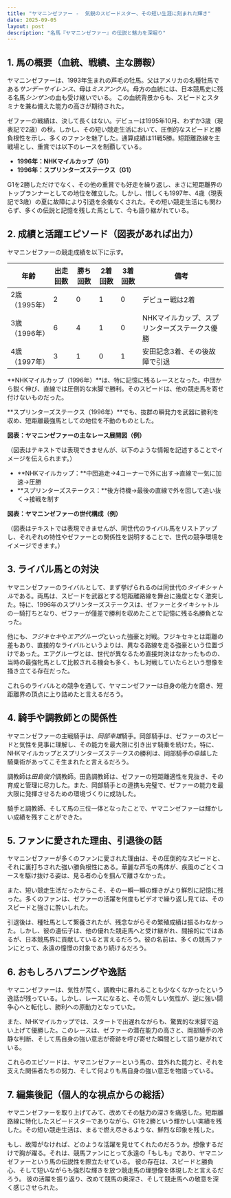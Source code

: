 ```yaml
---
title: "ヤマニンゼファー -  気鋭のスピードスター、その短い生涯に刻まれた輝き"
date: 2025-09-05
layout: post
description: "名馬『ヤマニンゼファー』の伝説と魅力を深堀り"
---
```


## 1. 馬の概要（血統、戦績、主な勝鞍）

ヤマニンゼファーは、1993年生まれの芦毛の牡馬。父はアメリカの名種牡馬である*サンデーサイレンス*、母は*ミスアンクル*。母方の血統には、日本競馬史に残る名馬*シンザン*の血も受け継いでいる。  この血統背景からも、スピードとスタミナを兼ね備えた能力の高さが期待された。

ゼファーの戦績は、決して長くはない。デビューは1995年10月、わずか3歳（現表記で2歳）の秋。しかし、その短い競走生活において、圧倒的なスピードと勝負根性を示し、多くのファンを魅了した。通算成績は11戦5勝。短距離路線を主戦場とし、重賞では以下のレースを制覇している。

* **1996年：NHKマイルカップ（G1）**
* **1996年：スプリンターズステークス（G1）**


G1を2勝しただけでなく、その他の重賞でも好走を繰り返し、まさに短距離界のトップランナーとしての地位を確立した。しかし、惜しくも1997年、4歳（現表記で3歳）の夏に故障により引退を余儀なくされた。その短い競走生活にも関わらず、多くの伝説と記憶を残した馬として、今も語り継がれている。



## 2. 成績と活躍エピソード（図表があれば出力）

ヤマニンゼファーの競走成績を以下に示す。

| 年齢 | 出走回数 | 勝ち回数 | 2着回数 | 3着回数 | 備考 |
|---|---|---|---|---|---|
| 2歳（1995年） | 2 | 0 | 1 | 0 | デビュー戦は2着 |
| 3歳（1996年） | 6 | 4 | 1 | 0 | NHKマイルカップ、スプリンターズステークス優勝 |
| 4歳（1997年） | 3 | 1 | 0 | 1 | 安田記念3着、その後故障で引退 |

**NHKマイルカップ（1996年）**は、特に記憶に残るレースとなった。中団から鋭く伸び、直線では圧倒的な末脚で勝利。そのスピードは、他の競走馬を寄せ付けないものだった。

**スプリンターズステークス（1996年）**でも、抜群の瞬発力を武器に勝利を収め、短距離最強馬としての地位を不動のものとした。


**図表：ヤマニンゼファーの主なレース展開図（例）**

（図表はテキストでは表現できませんが、以下のような情報を記述することでイメージを伝えられます。）

* **NHKマイルカップ：**中団追走→4コーナーで外に出す→直線で一気に加速→圧勝
* **スプリンターズステークス：**後方待機→最後の直線で外を回して追い抜く→接戦を制す

**図表：ヤマニンゼファーの世代構成（例）**

（図表はテキストでは表現できませんが、同世代のライバル馬をリストアップし、それぞれの特性やゼファーとの関係性を説明することで、世代の競争環境をイメージできます。）


## 3. ライバル馬との対決

ヤマニンゼファーのライバルとして、まず挙げられるのは同世代の*タイキシャトル*である。両馬は、スピードを武器とする短距離路線を舞台に幾度となく激突した。特に、1996年のスプリンターズステークスは、ゼファーとタイキシャトルの一騎打ちとなり、ゼファーが僅差で勝利を収めたことで記憶に残る名勝負となった。


他にも、*フジキセキ*や*エアグルーヴ*といった強豪と対戦。フジキセキとは距離の差もあり、直接的なライバルというよりは、異なる路線を走る強豪という位置づけであった。エアグルーヴとは、世代が異なるため直接対決はなかったものの、当時の最強牝馬として比較される機会も多く、もし対戦していたらという想像を掻き立てる存在だった。


これらのライバルとの競争を通して、ヤマニンゼファーは自身の能力を磨き、短距離界の頂点に上り詰めたと言えるだろう。


## 4. 騎手や調教師との関係性

ヤマニンゼファーの主戦騎手は、*岡部幸雄*騎手。岡部騎手は、ゼファーのスピードと気性を見事に理解し、その能力を最大限に引き出す騎乗を続けた。特に、NHKマイルカップとスプリンターズステークスの勝利は、岡部騎手の卓越した騎乗術があってこそ生まれたと言えるだろう。


調教師は*田島俊介*調教師。田島調教師は、ゼファーの短距離適性を見抜き、その育成と管理に尽力した。また、岡部騎手との連携も完璧で、ゼファーの能力を最大限に発揮させるための環境づくりに成功した。


騎手と調教師、そして馬の三位一体となったことで、ヤマニンゼファーは輝かしい成績を残すことができた。


## 5. ファンに愛された理由、引退後の話

ヤマニンゼファーが多くのファンに愛された理由は、その圧倒的なスピードと、それに裏打ちされた強い勝負根性にある。華麗な芦毛の馬体が、疾風のごとくコースを駆け抜ける姿は、見る者の心を掴んで離さなかった。


また、短い競走生活だったからこそ、その一瞬一瞬の輝きがより鮮烈に記憶に残った。多くのファンは、ゼファーの活躍を何度もビデオで繰り返し見ては、そのスピードと強さに酔いしれた。


引退後は、種牡馬として繋養されたが、残念ながらその繁殖成績は振るわなかった。しかし、彼の遺伝子は、他の優れた競走馬へと受け継がれ、間接的にではあるが、日本競馬界に貢献していると言えるだろう。彼の名前は、多くの競馬ファンにとって、永遠の憧憬の対象であり続けるだろう。


## 6. おもしろハプニングや逸話

ヤマニンゼファーは、気性が荒く、調教中に暴れることも少なくなかったという逸話が残っている。しかし、レースになると、その荒々しい気性が、逆に強い闘争心へと転化し、勝利への原動力となっていた。


また、NHKマイルカップでは、スタートで出遅れながらも、驚異的な末脚で追い上げて優勝した。このレースは、ゼファーの潜在能力の高さと、岡部騎手の冷静な判断、そして馬自身の強い意志が奇跡を呼び寄せた瞬間として語り継がれている。


これらのエピソードは、ヤマニンゼファーという馬の、並外れた能力と、それを支えた関係者たちの努力、そして何よりも馬自身の強い意志を物語っている。


## 7. 編集後記（個人的な視点からの総括）

ヤマニンゼファーを取り上げてみて、改めてその魅力の深さを痛感した。短距離路線に特化したスピードスターでありながら、G1を2勝という輝かしい実績を残した。その短い競走生活は、まるで燃え尽きるような、鮮烈な印象を残した。


もし、故障がなければ、どのような活躍を見せてくれたのだろうか。想像するだけで胸が躍る。それは、競馬ファンにとって永遠の「もしも」であり、ヤマニンゼファーという馬の伝説性を際立たせている。  彼の存在は、スピードと勝負心、そして短いながらも強烈な輝きを放つ競走馬の理想像を体現したと言えるだろう。  彼の活躍を振り返り、改めて競馬の奥深さ、そして競走馬への敬意を深く感じさせられた。
